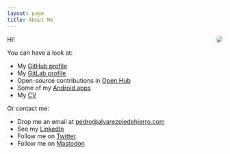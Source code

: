 ```yaml
---
layout: page
title: About Me
---
```


<img align="right" style="border-radius:400px" src="https://avatars2.githubusercontent.com/u/1928801?v=3&s=180">

Hi!

You can have a look at:

* My [GitHub profile](https://github.com/palvarez89)
* My [GitLab profile](https://gitlab.com/palvarez89)
* Open-source contributions in [Open Hub](https://www.openhub.net/accounts/palvarez89)
* Some of my [Android apps](https://play.google.com/store/apps/developer?id=PALVAREZSOFT)
* My <a href="/cv-onepage" target="_new">CV</a>

Or contact me:

* Drop me an email at [pedro@alvarezpiedehierro.com](mailto:pedro@alvarezpiedehierro.com)
* See my [LinkedIn](http://www.linkedin.com/in/pedroalvarezpiedehierro)
* Follow me on [Twitter](https://twitter.com/palvarez1989)
* Follow me on [Mastodon](https://mstdn.social/@Ironfoot) 
